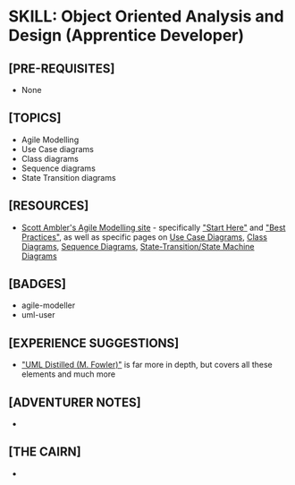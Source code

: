 # SKILL: Object Oriented Analysis and Design (Apprentice Developer)

## [PRE-REQUISITES]
  * None

## [TOPICS]
  * Agile Modelling
  * Use Case diagrams
  * Class diagrams
  * Sequence diagrams
  * State Transition diagrams

## [RESOURCES]
  * [Scott Ambler's Agile Modelling site](http://agilemodeling.com/) - specifically ["Start Here"](http://agilemodeling.com/essays/whereDoIStart.htm) and ["Best Practices"](http://www.agilemodeling.com/essays/bestPractices.htm), as well as specific pages on [Use Case Diagrams](http://agilemodeling.com/artifacts/useCaseDiagram.htm), [Class Diagrams](http://agilemodeling.com/artifacts/classDiagram.htm),  [Sequence Diagrams](http://agilemodeling.com/artifacts/sequenceDiagram.htm), [State-Transition/State Machine Diagrams](http://agilemodeling.com/artifacts/stateMachineDiagram.htm)

## [BADGES]
  * agile-modeller
  * uml-user

## [EXPERIENCE SUGGESTIONS]
  * ["UML Distilled (M. Fowler)"](https://martinfowler.com/books/uml.html) is far more in depth, but covers all these elements and much more

## [ADVENTURER NOTES]
  *

## [THE CAIRN]
  *
